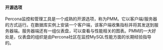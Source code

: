 
#### 开源选项
Percona监控和管理工具是一个成熟的开源选项​，称为PMM。它以客户端/服务器的方式运行。在数据库实例上安装一个客户端，该客户端收集指标并将其发送到服务器端。服务器端还有一组仪表盘，可以查看与性能相关的图表。PMM的一大好处是，仪表盘的组织是由Percona社区在监控MySQL性能方面的长期经验指导的。